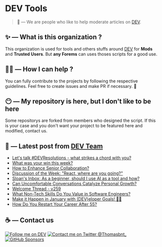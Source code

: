 # DEV Tools

> 🔧 — We are people who like to help moderate articles on [DEV](https://dev.to).

## ✨ — What is this organization ?

This organization is used for tools and others stuffs around [DEV](https://dev.to) for **Mods** and **Trusted Users**. But __any Forems__ can uses thoses scripts for a good use.


## 💪🏼 — How I can help ?

You can fully contribute to the projects by following the respective guidelines. Feel free to create issues and make PR if necessary. 🎉

## 😶 — My repository is here, but I don't like to be here

Some repositorys are forked from members who designed the script. If this is your case and you don't want your project to be featured here and modified, contact us.

## 📝 — Latest post from [DEV Team](https://dev.to/devteam)

<!-- BLOG-POST-LIST:START -->
- [Let&#39;s talk #DEVResolutions - what strikes a chord with you?](https://dev.to/devteam/lets-talk-devresolutions-what-strikes-a-chord-with-you-21i7)
- [What was your win this week?](https://dev.to/devteam/what-was-your-win-this-week-59pe)
- [How to Enhance Senior Collaboration?](https://dev.to/devteam/how-to-enhance-senior-collaboration-2i7p)
- [Discussion of the Week: &quot;React, where are you going?&quot;](https://dev.to/devteam/discussion-of-the-week-react-where-are-you-going-2fn2)
- [Sloan&#39;s Inbox: As a beginner, should I use AI as a tool and how?](https://dev.to/devteam/sloans-inbox-as-a-beginner-should-i-use-ai-as-a-tool-and-how-1eph)
- [Can Uncomfortable Conversations Catalyze Personal Growth?](https://dev.to/devteam/can-uncomfortable-conversations-catalyze-personal-growth-376h)
- [Welcome Thread - v259](https://dev.to/devteam/welcome-thread-v259-j4c)
- [What Non-Tech Skills Do You Value in Software Engineers?](https://dev.to/devteam/what-non-tech-skills-do-you-value-in-software-engineers-fjp)
- [Make it Happen in January with &lpar;DEV&rpar;eloper Goals! 💜✨](https://dev.to/devteam/choose-3-developer-goals-customize-your-checklist-4497)
- [How Do You Restart Your Career After 55?](https://dev.to/devteam/how-do-you-restart-your-career-after-55-doe)
<!-- BLOG-POST-LIST:END -->


## ☕ — Contact us

[![Follow me on DEV](https://img.shields.io/badge/dev.to-%2308090A.svg?&style=for-the-badge&logo=dev.to&logoColor=white&alt=devto)](https://dev.to/thomasbnt)
[![Contact me on Twitter @Thomasbnt_](https://img.shields.io/badge/Contact%20me%20on%20Twitter-%231DA1F2.svg?&style=for-the-badge&logo=twitter&logoColor=white&alt=twitter)](https://twitter.com/messages/1142357270-1142357270?text=Hello,%20I%20contact%20you%20from%20devtotools%20&recipient_id=1142357270) [![GitHub Sponsors](https://img.shields.io/badge/Sponsor%20me-%23EA54AE.svg?&style=for-the-badge&logo=github-sponsors&logoColor=white)](https://github.com/sponsors/thomasbnt)


